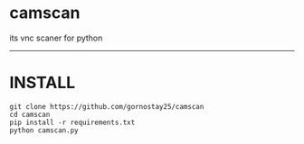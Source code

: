 # camscan
its vnc scaner for python

---

# INSTALL
``` 
git clone https://github.com/gornostay25/camscan
cd camscan
pip install -r requirements.txt 
python camscan.py 
``` 
